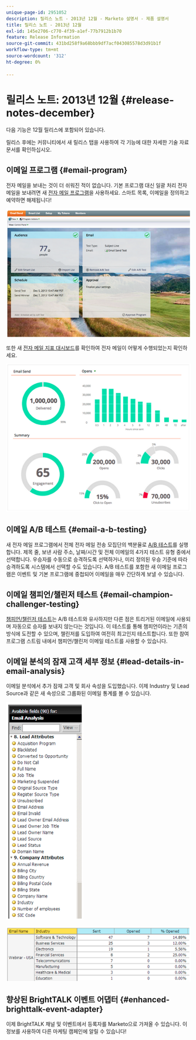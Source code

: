```yaml
---
unique-page-id: 2951052
description: 릴리스 노트 - 2013년 12월 - Marketo 설명서 - 제품 설명서
title: 릴리스 노트 - 2013년 12월
exl-id: 145e2706-c770-4f39-a1ef-77b7912b1b70
feature: Release Information
source-git-commit: 431bd258f9a68bbb9df7acf043085578d3d91b1f
workflow-type: tm+mt
source-wordcount: '312'
ht-degree: 0%

---
```


# 릴리스 노트: 2013년 12월 {#release-notes-december}

다음 기능은 12월 릴리스에 포함되어 있습니다.

릴리스 후에는 커뮤니티에서 새 릴리스 탭을 사용하여 각 기능에 대한 자세한 기술 자료 문서를 확인하십시오.

## 이메일 프로그램 {#email-program}

전자 메일을 보내는 것이 더 쉬워진 적이 없습니다. 기본 프로그램 대신 일괄 처리 전자 메일을 보내려면 새 [전자 메일 프로그램](/help/marketo/product-docs/email-marketing/email-programs/creating-an-email-program/understanding-email-programs.md)을 사용하세요. 스마트 목록, 이메일을 정의하고 예약하면 해제됩니다!

![](assets/image2014-9-22-17-3a19-3a55.png)

또한 새 [전자 메일 지표 대시보드](/help/marketo/product-docs/email-marketing/email-programs/email-program-data/view-the-email-program-dashboard.md)를 확인하여 전자 메일이 어떻게 수행되었는지 확인하세요.

![](assets/image2014-9-22-17-3a20-3a14.png)

## 이메일 A/B 테스트 {#email-a-b-testing}

새 전자 메일 프로그램에서 전체 전자 메일 전송 모집단의 백분율로 [A/B 테스트](/help/marketo/product-docs/email-marketing/email-programs/email-program-actions/email-test-a-b-test/add-an-a-b-test.md)를 실행합니다. 제목 줄, 보낸 사람 주소, 날짜/시간 및 전체 이메일의 4가지 테스트 유형 중에서 선택합니다. 우승자를 수동으로 승격하도록 선택하거나, 미리 정의된 우승 기준에 따라 승격하도록 시스템에서 선택할 수도 있습니다. A/B 테스트를 포함한 새 이메일 프로그램은 이벤트 및 기본 프로그램에 중첩되어 이메일을 매우 간단하게 보낼 수 있습니다.

## 이메일 챔피언/챌린저 테스트 {#email-champion-challenger-testing}

[챔피언/챌린저 테스트](/help/marketo/product-docs/email-marketing/general/functions-in-the-editor/email-tests-champion-challenger/add-an-email-champion-challenger.md)는 A/B 테스트와 유사하지만 다른 점은 트리거된 이메일에 사용되며 자동으로 승자를 보내지 않는다는 것입니다. 이 테스트를 통해 챔피언이라는 기존의 방식에 도전할 수 있으며, 챌린저를 도입하여 여전히 최고인지 테스트합니다. 또한 참여 프로그램 스트림 내에서 챔피언/챌린저 이메일 테스트를 사용할 수 있습니다.

## 이메일 분석의 잠재 고객 세부 정보 {#lead-details-in-email-analysis}

이메일 분석에서 추가 잠재 고객 및 회사 속성을 도입했습니다. 이제 Industry 및 Lead Source과 같은 새 속성으로 그룹화된 이메일 통계를 볼 수 있습니다.

![](assets/image2014-9-22-17-3a20-3a43.png)

![](assets/image2014-9-22-17-3a21-3a18.png)

## 향상된 BrightTALK 이벤트 어댑터 {#enhanced-brighttalk-event-adapter}

이제 BrightTALK 채널 및 이벤트에서 등록자를 Marketo으로 가져올 수 있습니다. 이 정보를 사용하여 다른 마케팅 캠페인에 알릴 수 있습니다!
